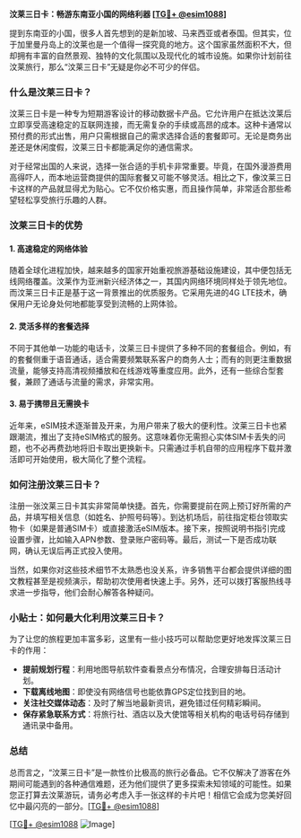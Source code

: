 **汶莱三日卡：畅游东南亚小国的网络利器 [[TG💪+ @esim1088](https://t.me/s/esim1088)]**

提到东南亚的小国，很多人首先想到的是新加坡、马来西亚或者泰国。但其实，位于加里曼丹岛上的汶莱也是一个值得一探究竟的地方。这个国家虽然面积不大，但却拥有丰富的自然景观、独特的文化氛围以及现代化的城市设施。如果你计划前往汶莱旅行，那么“汶莱三日卡”无疑是你必不可少的伴侣。

### 什么是汶莱三日卡？

汶莱三日卡是一种专为短期游客设计的移动数据卡产品。它允许用户在抵达汶莱后立即享受高速稳定的互联网连接，而无需复杂的手续或高昂的成本。这种卡通常以预付费的形式出售，用户只需根据自己的需求选择合适的套餐即可。无论是商务出差还是休闲度假，汶莱三日卡都能满足你的通信需求。

对于经常出国的人来说，选择一张合适的手机卡非常重要。毕竟，在国外漫游费用高得吓人，而本地运营商提供的国际套餐又可能不够灵活。相比之下，像汶莱三日卡这样的产品就显得尤为贴心。它不仅价格实惠，而且操作简单，非常适合那些希望轻松享受旅行乐趣的人群。

### 汶莱三日卡的优势

#### 1. 高速稳定的网络体验
随着全球化进程加快，越来越多的国家开始重视旅游基础设施建设，其中便包括无线网络覆盖。汶莱作为亚洲新兴经济体之一，其国内网络环境同样处于领先地位。而汶莱三日卡正是基于这一背景推出的优质服务。它采用先进的4G LTE技术，确保用户无论身处何地都能享受到流畅的上网体验。

#### 2. 灵活多样的套餐选择
不同于其他单一功能的电话卡，汶莱三日卡提供了多种不同的套餐组合。例如，有的套餐侧重于语音通话，适合需要频繁联系客户的商务人士；而有的则更注重数据流量，能够支持高清视频播放和在线游戏等重度应用。此外，还有一些综合型套餐，兼顾了通话与流量的需求，非常实用。

#### 3. 易于携带且无需换卡
近年来，eSIM技术逐渐普及开来，为用户带来了极大的便利性。汶莱三日卡也紧跟潮流，推出了支持eSIM格式的服务。这意味着你无需担心实体SIM卡丢失的问题，也不必再费劲地将旧卡取出更换新卡。只需通过手机自带的应用程序下载并激活即可开始使用，极大简化了整个流程。

### 如何注册汶莱三日卡？

注册一张汶莱三日卡其实非常简单快捷。首先，你需要提前在网上预订好所需的产品，并填写相关信息（如姓名、护照号码等）。到达机场后，前往指定柜台领取实物卡（如果是普通SIM卡）或直接激活eSIM版本。接下来，按照说明书指引完成设置步骤，比如输入APN参数、登录账户密码等。最后，测试一下是否成功联网，确认无误后再正式投入使用。

当然，如果你对这些技术细节不太熟悉也没关系，许多销售平台都会提供详细的图文教程甚至是视频演示，帮助初次使用者快速上手。另外，还可以拨打客服热线寻求进一步指导，他们会耐心解答各种疑问。

### 小贴士：如何最大化利用汶莱三日卡？

为了让您的旅程更加丰富多彩，这里有一些小技巧可以帮助您更好地发挥汶莱三日卡的作用：

- **提前规划行程**：利用地图导航软件查看景点分布情况，合理安排每日活动计划。
- **下载离线地图**：即使没有网络信号也能依靠GPS定位找到目的地。
- **关注社交媒体动态**：及时了解当地最新资讯，避免错过任何精彩瞬间。
- **保存紧急联系方式**：将旅行社、酒店以及大使馆等相关机构的电话号码存储到通讯录中备用。

### 总结

总而言之，“汶莱三日卡”是一款性价比极高的旅行必备品。它不仅解决了游客在外期间可能遇到的各种通信难题，还为他们提供了更多探索未知领域的可能性。如果您正打算去汶莱游玩，请务必考虑入手一张这样的卡片吧！相信它会成为您美好回忆中最闪亮的一部分。[[TG💪+ @esim1088](https://t.me/s/esim1088)]

[[TG💪+ @esim1088](https://t.me/s/esim1088) ![Image](https://i.postimg.cc/4NQfJmqS/Snipaste-2025-05-13-00-14-12.png)]